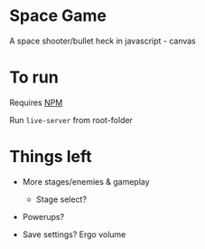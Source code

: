 # Space Game
A space shooter/bullet heck in javascript - canvas

# To run
Requires [NPM](https://docs.npmjs.com/downloading-and-installing-node-js-and-npm)

Run `live-server` from root-folder

# Things left
* More stages/enemies & gameplay
    * Stage select?

* Powerups?

* Save settings?
    Ergo volume